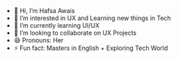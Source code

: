 - 👋 Hi, I’m Hafsa Awais
- 👀 I’m interested in UX and Learning new things in Tech
- 🌱 I’m currently learning UI/UX
- 💞️ I’m looking to collaborate on UX Projects
- 😄 Pronouns: Her
- ⚡ Fun fact: Masters in English + Exploring Tech World
